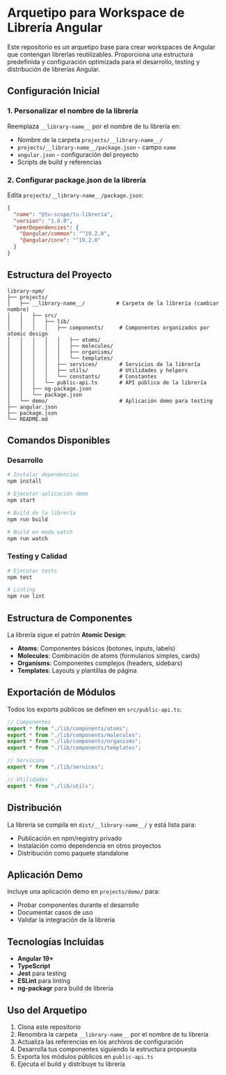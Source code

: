 # Arquetipo para Workspace de Librería Angular

Este repositorio es un arquetipo base para crear workspaces de Angular que contengan librerías reutilizables. Proporciona una estructura predefinida y configuración optimizada para el desarrollo, testing y distribución de librerías Angular.

## Configuración Inicial

### 1. Personalizar el nombre de la librería

Reemplaza `__library-name__` por el nombre de tu librería en:

- Nombre de la carpeta `projects/__library-name__/`
- `projects/__library-name__/package.json` - campo `name`
- `angular.json` - configuración del proyecto
- Scripts de build y referencias

### 2. Configurar package.json de la librería

Edita `projects/__library-name__/package.json`:

```json
{
  "name": "@tu-scope/tu-libreria",
  "version": "1.0.0",
  "peerDependencies": {
    "@angular/common": "^19.2.0",
    "@angular/core": "^19.2.0"
  }
}
```

## Estructura del Proyecto

```
library-npm/
├── projects/
│   ├── __library-name__/          # Carpeta de la librería (cambiar nombre)
│   │   ├── src/
│   │   │   ├── lib/
│   │   │   │   ├── components/     # Componentes organizados por atomic design
│   │   │   │   │   ├── atoms/
│   │   │   │   │   ├── molecules/
│   │   │   │   │   ├── organisms/
│   │   │   │   │   └── templates/
│   │   │   │   ├── services/       # Servicios de la librería
│   │   │   │   ├── utils/          # Utilidades y helpers
│   │   │   │   └── constants/      # Constantes
│   │   │   └── public-api.ts       # API pública de la librería
│   │   ├── ng-package.json
│   │   └── package.json
│   └── demo/                       # Aplicación demo para testing
├── angular.json
├── package.json
└── README.md
```

## Comandos Disponibles

### Desarrollo

```bash
# Instalar dependencias
npm install

# Ejecutar aplicación demo
npm start

# Build de la librería
npm run build

# Build en modo watch
npm run watch
```

### Testing y Calidad

```bash
# Ejecutar tests
npm test

# Linting
npm run lint
```

## Estructura de Componentes

La librería sigue el patrón **Atomic Design**:

- **Atoms**: Componentes básicos (botones, inputs, labels)
- **Molecules**: Combinación de atoms (formularios simples, cards)
- **Organisms**: Componentes complejos (headers, sidebars)
- **Templates**: Layouts y plantillas de página

## Exportación de Módulos

Todos los exports públicos se definen en `src/public-api.ts`:

```typescript
// Componentes
export * from "./lib/components/atoms";
export * from "./lib/components/molecules";
export * from "./lib/components/organisms";
export * from "./lib/components/templates";

// Servicios
export * from "./lib/services";

// Utilidades
export * from "./lib/utils";
```

## Distribución

La librería se compila en `dist/__library-name__/` y está lista para:

- Publicación en npm/registry privado
- Instalación como dependencia en otros proyectos
- Distribución como paquete standalone

## Aplicación Demo

Incluye una aplicación demo en `projects/demo/` para:

- Probar componentes durante el desarrollo
- Documentar casos de uso
- Validar la integración de la librería

## Tecnologías Incluidas

- **Angular 19+**
- **TypeScript**
- **Jest** para testing
- **ESLint** para linting
- **ng-packagr** para build de librería

## Uso del Arquetipo

1. Clona este repositorio
2. Renombra la carpeta `__library-name__` por el nombre de tu librería
3. Actualiza las referencias en los archivos de configuración
4. Desarrolla tus componentes siguiendo la estructura propuesta
5. Exporta los módulos públicos en `public-api.ts`
6. Ejecuta el build y distribuye tu librería
